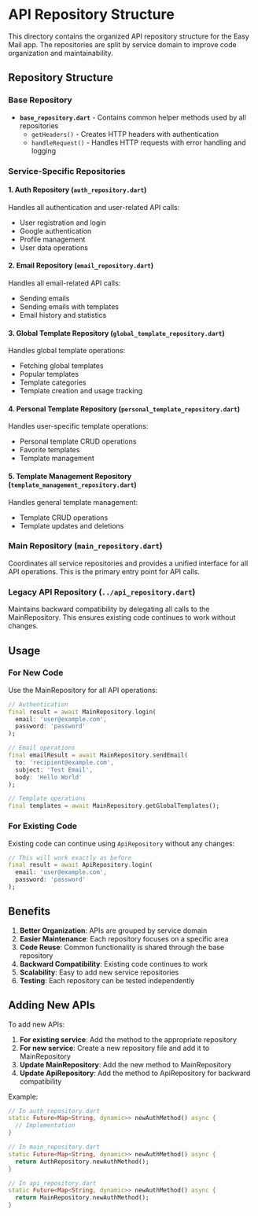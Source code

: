 # API Repository Structure

This directory contains the organized API repository structure for the Easy Mail app. The repositories are split by service domain to improve code organization and maintainability.

## Repository Structure

### Base Repository
- **`base_repository.dart`** - Contains common helper methods used by all repositories
  - `getHeaders()` - Creates HTTP headers with authentication
  - `handleRequest()` - Handles HTTP requests with error handling and logging

### Service-Specific Repositories

#### 1. Auth Repository (`auth_repository.dart`)
Handles all authentication and user-related API calls:
- User registration and login
- Google authentication
- Profile management
- User data operations

#### 2. Email Repository (`email_repository.dart`)
Handles all email-related API calls:
- Sending emails
- Sending emails with templates
- Email history and statistics

#### 3. Global Template Repository (`global_template_repository.dart`)
Handles global template operations:
- Fetching global templates
- Popular templates
- Template categories
- Template creation and usage tracking

#### 4. Personal Template Repository (`personal_template_repository.dart`)
Handles user-specific template operations:
- Personal template CRUD operations
- Favorite templates
- Template management

#### 5. Template Management Repository (`template_management_repository.dart`)
Handles general template management:
- Template CRUD operations
- Template updates and deletions

### Main Repository (`main_repository.dart`)
Coordinates all service repositories and provides a unified interface for all API operations. This is the primary entry point for API calls.

### Legacy API Repository (`../api_repository.dart`)
Maintains backward compatibility by delegating all calls to the MainRepository. This ensures existing code continues to work without changes.

## Usage

### For New Code
Use the MainRepository for all API operations:

```dart
// Authentication
final result = await MainRepository.login(
  email: 'user@example.com',
  password: 'password'
);

// Email operations
final emailResult = await MainRepository.sendEmail(
  to: 'recipient@example.com',
  subject: 'Test Email',
  body: 'Hello World'
);

// Template operations
final templates = await MainRepository.getGlobalTemplates();
```

### For Existing Code
Existing code can continue using `ApiRepository` without any changes:

```dart
// This will work exactly as before
final result = await ApiRepository.login(
  email: 'user@example.com',
  password: 'password'
);
```

## Benefits

1. **Better Organization**: APIs are grouped by service domain
2. **Easier Maintenance**: Each repository focuses on a specific area
3. **Code Reuse**: Common functionality is shared through the base repository
4. **Backward Compatibility**: Existing code continues to work
5. **Scalability**: Easy to add new service repositories
6. **Testing**: Each repository can be tested independently

## Adding New APIs

To add new APIs:

1. **For existing service**: Add the method to the appropriate repository
2. **For new service**: Create a new repository file and add it to MainRepository
3. **Update MainRepository**: Add the new method to MainRepository
4. **Update ApiRepository**: Add the method to ApiRepository for backward compatibility

Example:
```dart
// In auth_repository.dart
static Future<Map<String, dynamic>> newAuthMethod() async {
  // Implementation
}

// In main_repository.dart
static Future<Map<String, dynamic>> newAuthMethod() async {
  return AuthRepository.newAuthMethod();
}

// In api_repository.dart
static Future<Map<String, dynamic>> newAuthMethod() async {
  return MainRepository.newAuthMethod();
}
``` 